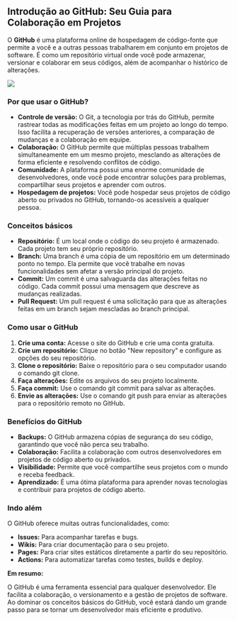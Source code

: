 ## **Introdução ao GitHub: Seu Guia para Colaboração em Projetos**

O **GitHub** é uma plataforma online de hospedagem de código-fonte que permite a você e a outras pessoas trabalharem em conjunto em projetos de software. É como um repositório virtual onde você pode armazenar, versionar e colaborar em seus códigos, além de acompanhar o histórico de alterações.

![][image1]

### **Por que usar o GitHub?**

* **Controle de versão:** O Git, a tecnologia por trás do GitHub, permite rastrear todas as modificações feitas em um projeto ao longo do tempo. Isso facilita a recuperação de versões anteriores, a comparação de mudanças e a colaboração em equipe.  
* **Colaboração:** O GitHub permite que múltiplas pessoas trabalhem simultaneamente em um mesmo projeto, mesclando as alterações de forma eficiente e resolvendo conflitos de código.  
* **Comunidade:** A plataforma possui uma enorme comunidade de desenvolvedores, onde você pode encontrar soluções para problemas, compartilhar seus projetos e aprender com outros.  
* **Hospedagem de projetos:** Você pode hospedar seus projetos de código aberto ou privados no GitHub, tornando-os acessíveis a qualquer pessoa.

### **Conceitos básicos**

* **Repositório:** É um local onde o código do seu projeto é armazenado. Cada projeto tem seu próprio repositório.  
* **Branch:** Uma branch é uma cópia de um repositório em um determinado ponto no tempo. Ela permite que você trabalhe em novas funcionalidades sem afetar a versão principal do projeto.  
* **Commit:** Um commit é uma salvaguarda das alterações feitas no código. Cada commit possui uma mensagem que descreve as mudanças realizadas.  
* **Pull Request:** Um pull request é uma solicitação para que as alterações feitas em um branch sejam mescladas ao branch principal.

### **Como usar o GitHub**

1. **Crie uma conta:** Acesse o site do GitHub e crie uma conta gratuita.  
2. **Crie um repositório:** Clique no botão "New repository" e configure as opções do seu repositório.  
3. **Clone o repositório:** Baixe o repositório para o seu computador usando o comando git clone.  
4. **Faça alterações:** Edite os arquivos do seu projeto localmente.  
5. **Faça commit:** Use o comando git commit para salvar as alterações.  
6. **Envie as alterações:** Use o comando git push para enviar as alterações para o repositório remoto no GitHub.

### 

### **Benefícios do GitHub**

* **Backups:** O GitHub armazena cópias de segurança do seu código, garantindo que você não perca seu trabalho.  
* **Colaboração:** Facilita a colaboração com outros desenvolvedores em projetos de código aberto ou privados.  
* **Visibilidade:** Permite que você compartilhe seus projetos com o mundo e receba feedback.  
* **Aprendizado:** É uma ótima plataforma para aprender novas tecnologias e contribuir para projetos de código aberto.

### **Indo além**

O GitHub oferece muitas outras funcionalidades, como:

* **Issues:** Para acompanhar tarefas e bugs.  
* **Wikis:** Para criar documentação para o seu projeto.  
* **Pages:** Para criar sites estáticos diretamente a partir do seu repositório.  
* **Actions:** Para automatizar tarefas como testes, builds e deploy.

**Em resumo:**

O GitHub é uma ferramenta essencial para qualquer desenvolvedor. Ele facilita a colaboração, o versionamento e a gestão de projetos de software. Ao dominar os conceitos básicos do GitHub, você estará dando um grande passo para se tornar um desenvolvedor mais eficiente e produtivo.

[image1]: <https://logos-world.net/wp-content/uploads/2020/11/GitHub-Emblem.png>
